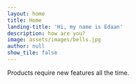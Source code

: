 ```yaml
---
layout: home
title: Home
landing-title: 'Hi, my name is Edaan'
description: how are you?
image: assets/images/bells.jpg
author: null
show_tile: false
---
```

Products require new features all the time.
